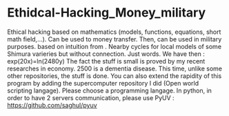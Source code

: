 # Ethidcal-Hacking_Money_military
Ethical hacking based on mathematics (models, functions, equations, short math field,...). Can be used to money transfer. Then, can be used in military purposes.
based on intuition from . Nearby cycles for local models of some Shimura varieries
but without connection. Just words.
We have then : exp(20x)=ln(2480y)
The fact the stuff is small is proved by my recent researches in economy. 2500 is a dementia disease.
This time, unlike some other repositories, the stuff is done. You can also extend the rapidity of this program by adding the supercomputer repository I did (Open world scripting langage). Please choose a programming langage. In python, in order to have 2 servers communication, please use PyUV : https://github.com/saghul/pyuv
